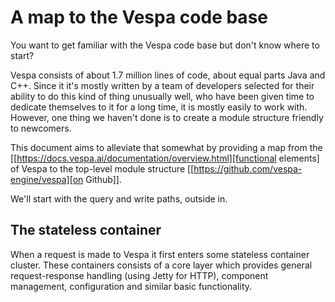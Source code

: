 # A map to the Vespa code base

You want to get familiar with the Vespa code base but don't know where to start?

Vespa consists of about 1.7 million lines of code, about equal parts Java and C++.
Since it it's mostly written by a team of developers selected for their ability 
to do this kind of thing unusually well, who have been given time to dedicate 
themselves to it for a long time, it is mostly easily to work with. However, one 
thing we haven't done is to create a module structure friendly to newcomers.  

This document aims to alleviate that somewhat by providing a map from the [[https://docs.vespa.ai/documentation/overview.html][functional elements] 
of Vespa to the top-level module structure 
[[https://github.com/vespa-engine/vespa][on Github]].

We'll start with the query and write paths, outside in.

## The stateless container

When a request is made to Vespa it first enters some stateless container cluster.
These containers consists of a core layer which provides general request-response
handling (using Jetty for HTTP), component management, configuration and similar 
basic functionality. 





